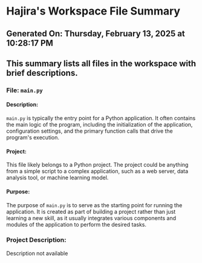 # Hajira's Workspace File Summary
## Generated On: Thursday, February 13, 2025 at 10:28:17 PM
This summary lists all files in the workspace with brief descriptions.
---
### File: `main.py`

#### Description:
`main.py` is typically the entry point for a Python application. It often contains the main logic of the program, including the initialization of the application, configuration settings, and the primary function calls that drive the program's execution.

#### Project:
This file likely belongs to a Python project. The project could be anything from a simple script to a complex application, such as a web server, data analysis tool, or machine learning model.

#### Purpose:
The purpose of `main.py` is to serve as the starting point for running the application. It is created as part of building a project rather than just learning a new skill, as it usually integrates various components and modules of the application to perform the desired tasks. 
### Project Description:
 Description not available
